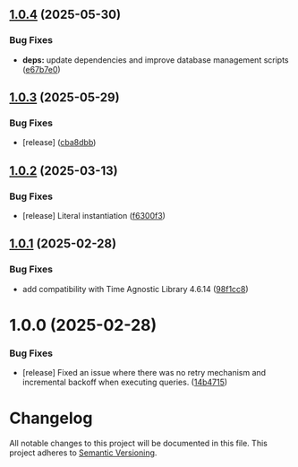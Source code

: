 ## [1.0.4](https://github.com/opencitations/rdflib-ocdm/compare/v1.0.3...v1.0.4) (2025-05-30)


### Bug Fixes

* **deps:** update dependencies and improve database management scripts ([e67b7e0](https://github.com/opencitations/rdflib-ocdm/commit/e67b7e015e4da360b65550a3a905d8e85e1acd0d))

## [1.0.3](https://github.com/opencitations/rdflib-ocdm/compare/v1.0.2...v1.0.3) (2025-05-29)


### Bug Fixes

* [release] ([cba8dbb](https://github.com/opencitations/rdflib-ocdm/commit/cba8dbb7d83d66c9abdef33dd57ebf24fcd07212))

## [1.0.2](https://github.com/opencitations/rdflib-ocdm/compare/v1.0.1...v1.0.2) (2025-03-13)


### Bug Fixes

* [release] Literal instantiation ([f6300f3](https://github.com/opencitations/rdflib-ocdm/commit/f6300f3470e1433aa2edd2a13af3268125c0c3d1))

## [1.0.1](https://github.com/opencitations/rdflib-ocdm/compare/v1.0.0...v1.0.1) (2025-02-28)


### Bug Fixes

* add compatibility with Time Agnostic Library 4.6.14 ([98f1cc8](https://github.com/opencitations/rdflib-ocdm/commit/98f1cc8340c9863c1247f0b76238bf260f8c8d93))

# 1.0.0 (2025-02-28)


### Bug Fixes

* [release] Fixed an issue where there was no retry mechanism and incremental backoff when executing queries. ([14b4715](https://github.com/opencitations/rdflib-ocdm/commit/14b4715d61eec30b43164778b5f98dbd34e5cb04))

# Changelog

All notable changes to this project will be documented in this file. This project adheres to [Semantic Versioning](https://semver.org/spec/v2.0.0.html).

